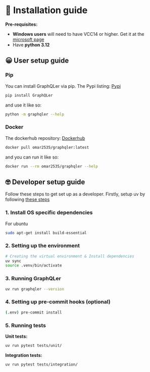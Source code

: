 # 🙂 Installation guide

**Pre-requisites:**

- **Windows users** will need to have VCC14 or higher. Get it at the [microsoft page](https://visualstudio.microsoft.com/visual-cpp-build-tools/)
- Have **python 3.12**

## 😀 User setup guide

### Pip

You can install GraphQLer via pip. The Pypi listing: [Pypi](https://pypi.org/project/GraphQLer/)

```sh
pip install GraphQLer
```

and use it like so:

```sh
python -m graphqler --help
```

### Docker

The dockerhub repository: [Dockerhub](https://hub.docker.com/repository/docker/omar2535/graphqler/general)

```sh
docker pull omar2535/graphqler:latest
```

and you can run it like so:

```sh
docker run --rm omar2535/graphqler --help
```

## 🤓 Developer setup guide

Follow these steps to get set up as a developer. Firstly, setup uv by following [these steps](https://docs.astral.sh/uv/getting-started/installation/)

### 1. Install OS specific dependencies

For ubuntu

```sh
sudo apt-get install build-essential
```


### 2. Setting up the environment

```sh
# Creating the virtual environment & Install dependencies
uv sync
source .venv/bin/activate
```

### 3. Running GraphQLer

```sh
uv run graphqler --version
```

### 4. Setting up pre-commit hooks (optional)

```sh
(.env) pre-commit install
```

### 5. Running tests

**Unit tests:**

```sh
uv run pytest tests/unit/
```

**Integration tests:**

```sh
uv run pytest tests/integration/
```
